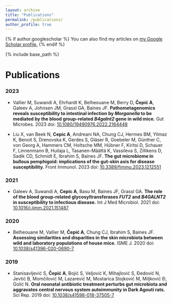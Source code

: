 ```yaml
---
layout: archive
title: "Publications"
permalink: /publications/
author_profile: true
---
```


{% if author.googlescholar %}
  You can also find my articles on <u><a href="{{author.googlescholar}}">my Google Scholar profile</a>.</u>
{% endif %}

{% include base_path %}

Publications
======

### 2023
- Vallier M, Suwandi A, Ehrhardt K, Belheouane M, Berry D, **Čepić A**, Galeev A, Johnsen JM, Grassl GA, Baines JF. **Pathometagenomics reveals susceptibility to intestinal infection by *Morganella* to be mediated by the blood group-related *B4galnt2* gene in wild mice.** Gut Microbes. 2023 doi: [10.1080/19490976.2022.2164448](https://doi.org/10.1080/19490976.2022.2164448)

- Liu X, van Beek N, **Cepic A**, Andreani NA, Chung CJ, Hermes BM, Yilmaz K, Benoit S, Drenovska K, Gerdes S, Gläser R, Goebeler M, Günther C, von Georg A, Hammers CM, Holtsche MM, Hübner F, Kiritsi D, Schauer F, Linnenmann B, Huilaja L, Tasanen-Määttä K, Vassileva S, Zillikens D, Sadik CD, Schmidt E, Ibrahim S, Baines JF. **The gut microbiome in bullous pemphigoid: implications of the gut-skin axis for disease susceptibility.** Front Immunol. 2023 doi: [10.3389/fimmu.2023.1212551](https://doi.org/10.3389/fimmu.2023.1212551)


### 2021
- Galeev A, Suwandi A, **Cepic A**, Basu M, Baines JF, Grassl GA. **The role of the blood group-related glycosyltransferases *FUT2* and *B4GALNT2* in susceptibility to infectious disease.** Int J Med Microbiol. 2021 doi: [10.1016/j.ijmm.2021.151487](https://doi.org/10.1016/j.ijmm.2021.151487)


### 2020
- Belheouane M, Vallier M, **Čepić A**, Chung CJ, Ibrahim S, Baines JF. **Assessing similarities and disparities in the skin microbiota between wild and laboratory populations of house mice.** ISME J. 2020 doi: [10.1038/s41396-020-0690-7](https://doi.org/10.1038/s41396-020-0690-7)


### 2019
- Stanisavljević S, **Čepić A**, Bojić S, Veljović K, Mihajlović S, Đedović N, Jevtić B, Momčilović M, Lazarević M, Mostarica Stojković M, Miljković Đ, Golić N. **Oral neonatal antibiotic treatment perturbs gut microbiota and aggravates central nervous system autoimmunity in Dark Agouti rats.** Sci Rep. 2019 doi: [10.1038/s41598-018-37505-7](https://doi.org/10.1038/s41598-018-37505-7)


<br/><br/>
